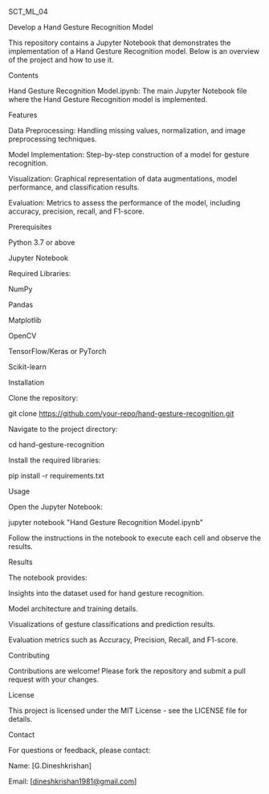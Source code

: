 SCT_ML_04

Develop a Hand Gesture Recognition Model

This repository contains a Jupyter Notebook that demonstrates the implementation of a Hand Gesture Recognition model. Below is an overview of the project and how to use it.

Contents

Hand Gesture Recognition Model.ipynb: The main Jupyter Notebook file where the Hand Gesture Recognition model is implemented.

Features

Data Preprocessing: Handling missing values, normalization, and image preprocessing techniques.

Model Implementation: Step-by-step construction of a model for gesture recognition.

Visualization: Graphical representation of data augmentations, model performance, and classification results.

Evaluation: Metrics to assess the performance of the model, including accuracy, precision, recall, and F1-score.

Prerequisites

Python 3.7 or above

Jupyter Notebook

Required Libraries:

NumPy

Pandas

Matplotlib

OpenCV

TensorFlow/Keras or PyTorch

Scikit-learn

Installation

Clone the repository:

git clone https://github.com/your-repo/hand-gesture-recognition.git

Navigate to the project directory:

cd hand-gesture-recognition

Install the required libraries:

pip install -r requirements.txt

Usage

Open the Jupyter Notebook:

jupyter notebook "Hand Gesture Recognition Model.ipynb"

Follow the instructions in the notebook to execute each cell and observe the results.

Results

The notebook provides:

Insights into the dataset used for hand gesture recognition.

Model architecture and training details.

Visualizations of gesture classifications and prediction results.

Evaluation metrics such as Accuracy, Precision, Recall, and F1-score.

Contributing

Contributions are welcome! Please fork the repository and submit a pull request with your changes.

License

This project is licensed under the MIT License - see the LICENSE file for details.

Contact

For questions or feedback, please contact:

Name: [G.Dineshkrishan]

Email: [dineshkrishan1981@gmail.com]


